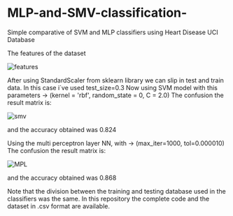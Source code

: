 # MLP-and-SMV-classification-
Simple comparative of SVM and MLP classifiers using Heart Disease UCI Database


The features of the dataset

![features](https://user-images.githubusercontent.com/50015049/57184286-e1d93d00-6e8f-11e9-922b-1a0e612b00ca.png)


After using StandardScaler from sklearn library we can slip in test and train data. In this case i´ve used test_size=0.3
Now using SVM model with this parameters -> (kernel = 'rbf', random_state = 0, C = 2.0)
The confusion the result matrix is:

![smv](https://user-images.githubusercontent.com/50015049/57184282-d84fd500-6e8f-11e9-936c-2edc9ad40335.png)

and the accuracy obtained was 0.824

Using the multi perceptron layer NN, with -> (max_iter=1000, tol=0.000010)
The confusion the result matrix is:

![MPL](https://user-images.githubusercontent.com/50015049/57184281-cb32e600-6e8f-11e9-9bc9-4b3fce570407.png)

and the accuracy obtained was 0.868

Note that the division between the training and testing database used in the classifiers was the same.
In this repository the complete code and the dataset in .csv format are available.

